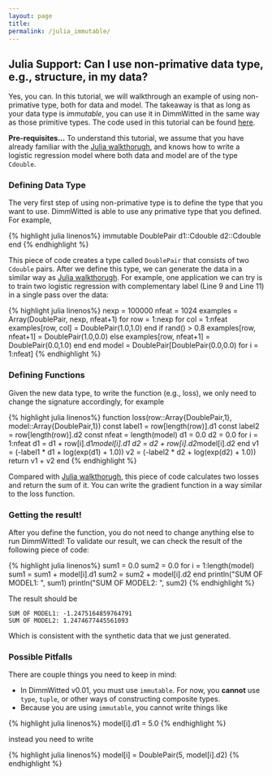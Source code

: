 ```yaml
---
layout: page
title: 
permalink: /julia_immutable/
---
```


## Julia Support: Can I use non-primative data type, e.g., structure, in my data?

Yes, you can. In this tutorial, we will walkthrough an example
of using non-primative type, both for data and model. The takeaway
is that as long as your data type is _immutable_, you can use it in 
DimmWitted in the same way as those primitive types. The code
used in this tutorial can be found [here](https://github.com/zhangce/dw/blob/master/examples/julia_composite.jl).

**Pre-requisites...** To understand this tutorial, we assume that you have
already familiar with the [Julia walkthorugh](/dw/julia/), and knows how to
write a logistic regression model where both data and model are of the
type `Cdouble`.

### Defining Data Type

The very first step of using non-primative type is to define the type that you want to use. DimmWitted is able to use any primative type that you defined.
For example, 

{% highlight julia linenos%}
immutable DoublePair
	d1::Cdouble
	d2::Cdouble
end
{% endhighlight %}

This piece of code creates a type called `DoublePair` that consists of
two `Cdouble` pairs. After we define this type, we can generate the data
in a similar way as [Julia walkthorugh](/dw/julia/). For example,
one application we can try is to train two logistic regression 
with complementary label (Line 9 and Line 11) in a single pass
over the data:

{% highlight julia linenos%}
nexp = 100000
nfeat = 1024
examples = Array(DoublePair, nexp, nfeat+1)
for row = 1:nexp
	for col = 1:nfeat
		examples[row, col] = DoublePair(1.0,1.0)
	end
	if rand() > 0.8
		examples[row, nfeat+1] = DoublePair(1.0,0.0)
	else
		examples[row, nfeat+1] = DoublePair(0.0,1.0)
	end
end
model = DoublePair[DoublePair(0.0,0.0) for i = 1:nfeat]
{% endhighlight %}

### Defining Functions

Given the new data type, to write the function (e.g., loss),
we only need to change the signature accordingly, for example

{% highlight julia linenos%}
function loss(row::Array{DoublePair,1}, model::Array{DoublePair,1})
	const label1 = row[length(row)].d1
	const label2 = row[length(row)].d2
	const nfeat = length(model)
	d1 = 0.0
	d2 = 0.0
	for i = 1:nfeat
		d1 = d1 + row[i].d1*model[i].d1
		d2 = d2 + row[i].d2*model[i].d2
	end
	v1 = (-label1 * d1 + log(exp(d1) + 1.0))
	v2 = (-label2 * d2 + log(exp(d2) + 1.0))
	return v1 + v2
end
{% endhighlight %}

Compared with [Julia walkthorugh](/dw/julia/), 
this piece of code calculates two losses and return the
sum of it. You can write the gradient function
in a way similar to the loss function.

### Getting the result!

After you define the function, you do not need to change anything
else to run DimmWitted! To validate our result,
we can check the result of the following piece of code:

{% highlight julia linenos%}
sum1 = 0.0
sum2 = 0.0
for i = 1:length(model)
	sum1 = sum1 + model[i].d1
	sum2 = sum2 + model[i].d2
end
println("SUM OF MODEL1: ", sum1)
println("SUM OF MODEL2: ", sum2)
{% endhighlight %}

The result should be

    SUM OF MODEL1: -1.2475164859764791
    SUM OF MODEL2: 1.2474677445561093

Which is consistent with the synthetic data that we just generated.

### Possible Pitfalls

There are couple things you need to keep in mind:

  - In DimmWitted v0.01, you must use `immutable`. For now, you
  **cannot** use `type`, `tuple`, or other ways of constructing composite types. 
  - Because you are using `immutable`, you cannot write things like

{% highlight julia linenos%}
model[i].d1 = 5.0
{% endhighlight %}

instead you need to write 

{% highlight julia linenos%}
model[i] = DoublePair(5, model[i].d2)
{% endhighlight %}




